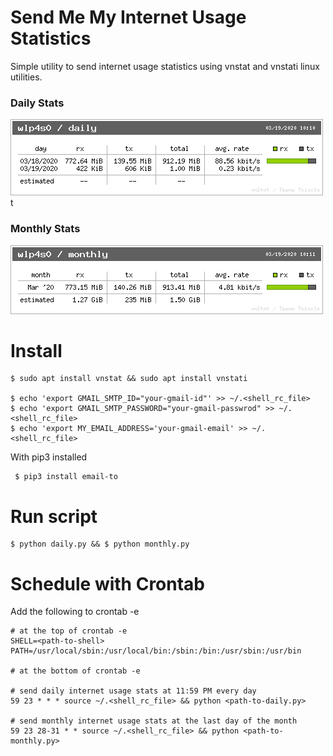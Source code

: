 # Send Me My Internet Usage Statistics

Simple utility to send internet usage statistics using vnstat and vnstati linux utilities.

### Daily Stats

![Daily Summary](img/daily_summary.png)t

### Monthly Stats

![Monthly Summary](img/monthly_summary.png)

# Install

    $ sudo apt install vnstat && sudo apt install vnstati

    $ echo 'export GMAIL_SMTP_ID="your-gmail-id"' >> ~/.<shell_rc_file>
    $ echo 'export GMAIL_SMTP_PASSWORD="your-gmail-passwrod" >> ~/.<shell_rc_file>
    $ echo 'export MY_EMAIL_ADDRESS='your-gmail-email' >> ~/.<shell_rc_file>

With pip3 installed

     $ pip3 install email-to

# Run script

    $ python daily.py && $ python monthly.py

# Schedule with Crontab

Add the following to crontab -e

    # at the top of crontab -e
    SHELL=<path-to-shell>
    PATH=/usr/local/sbin:/usr/local/bin:/sbin:/bin:/usr/sbin:/usr/bin

    # at the bottom of crontab -e

    # send daily internet usage stats at 11:59 PM every day
    59 23 * * * source ~/.<shell_rc_file> && python <path-to-daily.py>

    # send monthly internet usage stats at the last day of the month
    59 23 28-31 * * source ~/.<shell_rc_file> && python <path-to-monthly.py>
